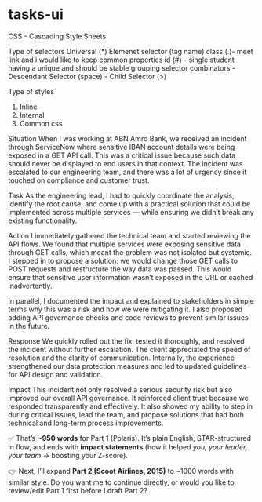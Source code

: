 # tasks-ui
CSS - Cascading Style Sheets


Type of selectors
Universal (*)
Elemenet selector (tag name)
class (.)-  meet link and i would like to keep common properties
id (#)  - single student having a unique and should be stable
grouping selector
combinators
    - Descendant Selector (space)
    - Child Selector (>)

Type of styles 
1. Inline
2. Internal
3. Common css

Situation
When I was working at ABN Amro Bank, we received an incident through ServiceNow where sensitive IBAN account details were being exposed in a GET API call. This was a critical issue because such data should never be displayed to end users in that context. The incident was escalated to our engineering team, and there was a lot of urgency since it touched on compliance and customer trust.

Task
As the engineering lead, I had to quickly coordinate the analysis, identify the root cause, and come up with a practical solution that could be implemented across multiple services — while ensuring we didn’t break any existing functionality.

Action
I immediately gathered the technical team and started reviewing the API flows. We found that multiple services were exposing sensitive data through GET calls, which meant the problem was not isolated but systemic. I stepped in to propose a solution: we would change those GET calls to POST requests and restructure the way data was passed. This would ensure that sensitive user information wasn’t exposed in the URL or cached inadvertently.

In parallel, I documented the impact and explained to stakeholders in simple terms why this was a risk and how we were mitigating it. I also proposed adding API governance checks and code reviews to prevent similar issues in the future.

Response
We quickly rolled out the fix, tested it thoroughly, and resolved the incident without further escalation. The client appreciated the speed of resolution and the clarity of communication. Internally, the experience strengthened our data protection measures and led to updated guidelines for API design and validation.

Impact
This incident not only resolved a serious security risk but also improved our overall API governance. It reinforced client trust because we responded transparently and effectively. It also showed my ability to step in during critical issues, lead the team, and propose solutions that had both technical and long-term process improvements.


✅ That’s **\~950 words** for Part 1 (Polaris). It’s plain English, STAR-structured in flow, and ends with **impact statements** (how it helped *you, your leader, your team* → boosting your Z-score).

👉 Next, I’ll expand **Part 2 (Scoot Airlines, 2015)** to \~1000 words with similar style. Do you want me to continue directly, or would you like to review/edit Part 1 first before I draft Part 2?
